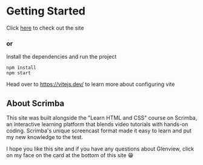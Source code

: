 # Getting Started
Click [here](https://aesthetic-pastelito-fdf1ce.netlify.app/) to check out the site

### or

Install the dependencies and run the project
```
npm install
npm start
```

Head over to https://vitejs.dev/ to learn more about configuring vite
## About Scrimba

This site was built alongside the "Learn HTML and CSS" course on Scrimba, an interactive learning platform that blends video tutorials with hands-on coding. Scrimba's unique screencast format made it easy to learn and put my new knowledge to the test.

I hope you like this site and if you have any questions about Glenview, click on my face on the card at the bottom of this site 😁
